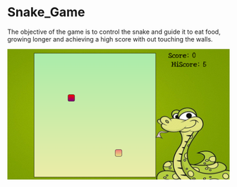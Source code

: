 # Snake_Game
The objective of the game is to control the snake and guide it to eat food, growing longer and achieving a high score with out touching the walls.

<img src="https://github.com/MohammadAmaanPatloo/Snake_Game/blob/master/SnakeMania-Ek-Gaming-Katha.png">
